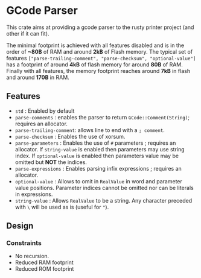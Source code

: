 # GCode Parser

This crate aims at providing a gcode parser to the rusty printer project (and other if it can fit).

The minimal footprint is achieved with all features disabled and is in the order of **~80B** of
RAM and around **2kB** of Flash memory. The typical set of features
`["parse-trailing-comment", "parse-checksum", "optional-value"]` has a footprint of around **4kB**
of flash memory for around **80B** of RAM.
Finally with all features, the memory footprint reaches around **7kB** in flash and around **170B**
in RAM.

## Features

- `std` : Enabled by default
- `parse-comments` : enables the parser to return `GCode::Comment(String)`; requires an allocator.
- `parse-trailing-comment`: allows line to end with a `; comment`.
- `parse-checksum` : Enables the use of xorsum.
- `parse-parameters` : Enables the use of `#` parameters ; requires an allocator.
  If `string-value` is enabled then parameters may use string index.
  If `optional-value` is enabled then parameters value may be omitted but **NOT** the indices.
- `parse-expressions` : Enables parsing infix expressions ; requires an allocator.
- `optional-value` : Allows to omit in `RealValue` in word and parameter value positions.
  Parameter indices cannot be omitted nor can be literals in expressions.
- `string-value` : Allows `RealValue` to be a string. Any character preceded with `\` will be
  used as is (useful for `"`).

## Design
### Constraints
- No recursion.
- Reduced RAM footprint
- Reduced ROM footprint

